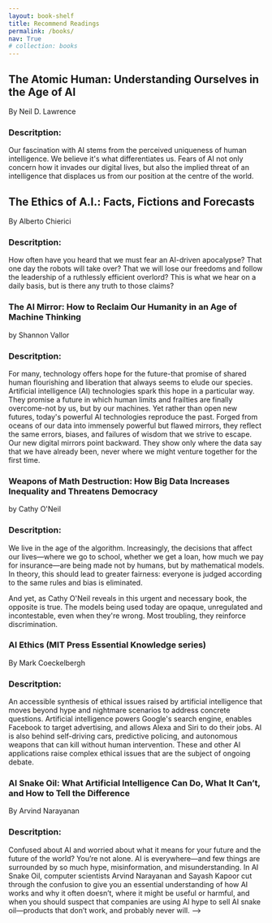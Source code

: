```yaml
---
layout: book-shelf
title: Recommend Readings
permalink: /books/
nav: True
# collection: books
---
```


<!-- > What an astonishing thing a book is. It's a flat object made from a tree with flexible parts on which are imprinted lots of funny dark squiggles. But one glance at it and you're inside the mind of another person, maybe somebody dead for thousands of years. Across the millennia, an author is speaking clearly and silently inside your head, directly to you. Writing is perhaps the greatest of human inventions, binding together people who never knew each other, citizens of distant epochs. Books break the shackles of time. A book is proof that humans are capable of working magic.
>
> -- Carl Sagan, Cosmos, Part 11: The Persistence of Memory (1980) -->

<!-- ## Recommend Readings -->

## The Atomic Human: Understanding Ourselves in the Age of AI 

By Neil D. Lawrence 

### Descritption: 

Our fascination with AI stems from the perceived uniqueness of human intelligence. We believe it's what differentiates us. Fears of AI not only concern how it invades our digital lives, but also the implied threat of an intelligence that displaces us from our position at the centre of the world.

## The Ethics of A.I.: Facts, Fictions and Forecasts

By Alberto Chierici

### Descritption: 

How often have you heard that we must fear an AI-driven apocalypse? That one day the robots will take over? That we will lose our freedoms and follow the leadership of a ruthlessly efficient overlord? This is what we hear on a daily basis, but is there any truth to those claims?

### The AI Mirror: How to Reclaim Our Humanity in an Age of Machine Thinking

by Shannon Vallor

### Descritption: 

For many, technology offers hope for the future-that promise of shared human flourishing and liberation that always seems to elude our species. Artificial intelligence (AI) technologies spark this hope in a particular way. They promise a future in which human limits and frailties are finally overcome-not by us, but by our machines. Yet rather than open new futures, today's powerful AI technologies reproduce the past. Forged from oceans of our data into immensely powerful but flawed mirrors, they reflect the same errors, biases, and failures of wisdom that we strive to escape. Our new digital mirrors point backward. They show only where the data say that we have already been, never where we might venture together for the first time.

### Weapons of Math Destruction: How Big Data Increases Inequality and Threatens Democracy 

by Cathy O'Neil

### Descritption: 

We live in the age of the algorithm. Increasingly, the decisions that affect our lives—where we go to school, whether we get a loan, how much we pay for insurance—are being made not by humans, but by mathematical models. In theory, this should lead to greater fairness: everyone is judged according to the same rules and bias is eliminated.

And yet, as Cathy O'Neil reveals in this urgent and necessary book, the opposite is true. The models being used today are opaque, unregulated and incontestable, even when they're wrong. Most troubling, they reinforce discrimination. 

### AI Ethics (MIT Press Essential Knowledge series) 

By Mark Coeckelbergh

### Descritption: 

An accessible synthesis of ethical issues raised by artificial intelligence that moves beyond hype and nightmare scenarios to address concrete questions. Artificial intelligence powers Google's search engine, enables Facebook to target advertising, and allows Alexa and Siri to do their jobs. AI is also behind self-driving cars, predictive policing, and autonomous weapons that can kill without human intervention. These and other AI applications raise complex ethical issues that are the subject of ongoing debate. 

### AI Snake Oil: What Artificial Intelligence Can Do, What It Can’t, and How to Tell the Difference

By Arvind Narayanan

### Descritption: 

Confused about AI and worried about what it means for your future and the future of the world? You’re not alone. AI is everywhere―and few things are surrounded by so much hype, misinformation, and misunderstanding. In AI Snake Oil, computer scientists Arvind Narayanan and Sayash Kapoor cut through the confusion to give you an essential understanding of how AI works and why it often doesn’t, where it might be useful or harmful, and when you should suspect that companies are using AI hype to sell AI snake oil―products that don’t work, and probably never will. -->